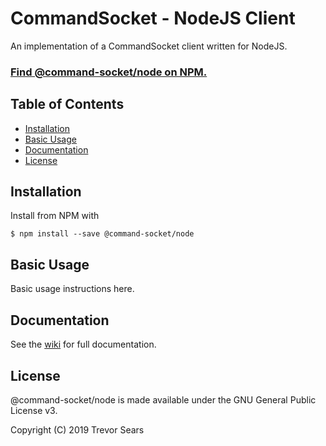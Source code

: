 # CommandSocket - NodeJS Client
An implementation of a CommandSocket client written for NodeJS.

### [Find @command-socket/node on NPM.](https://www.npmjs.com/package/@command-socket/node)

## Table of Contents

 - [Installation](#installation)
 - [Basic Usage](#basic-usage)
 - [Documentation](#documentation)
 - [License](#license)

## Installation
Install from NPM with
```
$ npm install --save @command-socket/node
```

## Basic Usage
Basic usage instructions here.

## Documentation
See the [wiki](https://github.com/command-socket/cs-js-node-client/wiki) for full documentation.

## License
@command-socket/node is made available under the GNU General Public License v3.

Copyright (C) 2019 Trevor Sears
